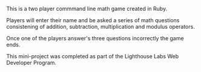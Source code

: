 This is a two player commmand line math game created in Ruby.

Players will enter their name and be asked a series of math questions consistening of addition, subtraction, multiplication and modulus operators.

Once one of the players answer's three questions incorrectly the game ends.

This mini-project was completed as part of the Lighthouse Labs Web Developer Program.
